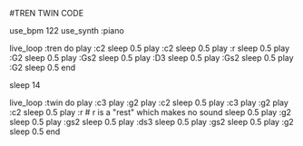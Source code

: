 #TREN TWIN CODE

use_bpm 122
use_synth :piano

live_loop :tren do
  play :c2
  sleep 0.5
  play :c2
  sleep 0.5
  play :r
  sleep 0.5
  play :G2
  sleep 0.5
  play :Gs2
  sleep 0.5
  play :D3
  sleep 0.5
  play :Gs2
  sleep 0.5
  play :G2
  sleep 0.5
end

sleep 14



live_loop :twin do
  play :c3
  play :g2
  play :c2
  sleep 0.5
  play :c3
  play :g2
  play :c2
  sleep 0.5
  play :r # r is a "rest" which makes no sound
  sleep 0.5
  play :g2
  sleep 0.5
  play :gs2
  sleep 0.5
  play :ds3
  sleep 0.5
  play :gs2
  sleep 0.5
  play :g2
  sleep 0.5
end

